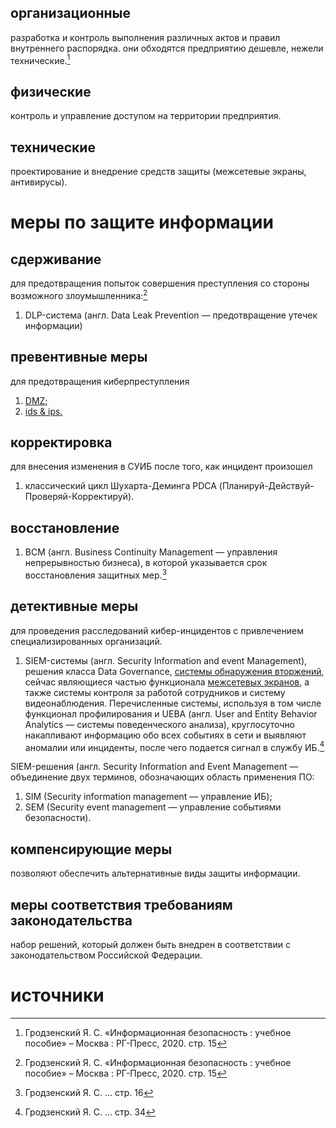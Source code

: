 ## организационные
разработка и контроль выполнения различных актов и правил внутреннего распорядка. они обходятся предприятию дешевле, нежели технические.[^1]
## физические
контроль и управление доступом на территории предприятия.
## технические
проектирование и внедрение средств защиты (межсетевые экраны, антивирусы).
# меры по защите информации
## сдерживание
для предотвращения попыток совершения преступления со стороны возможного злоумышленника:[^1]
1. DLP-система (англ. Data Leak Prevention — предотвращение утечек информации) 
## превентивные меры
для предотвращения киберпреступления
1. [DMZ;](firewall.md)
2. [ids & ips.](ids-ips.md)
## корректировка
для внесения изменения в СУИБ после того, как инцидент произошел
1. классический цикл Шухарта-Деминга PDCA (Планируй-Действуй-Проверяй-Корректируй).
## восстановление
1. BCM (англ. Business Continuity Management — управления непрерывностью бизнеса), в которой указывается срок восстановления защитных мер.[^2]
## детективные меры
для проведения расследований кибер-инцидентов с привлечением специализированных организаций.
1. SIEM-системы (англ. Security Information and event Management), решения класса Data Governance, [системы обнаружения вторжений](ids-ips.md), сейчас являющиеся частью функционала [межсетевых экранов](firewall.md), а также системы контроля за работой сотрудников и систему видеонаблюдения. Перечисленные системы, используя в том числе функционал профилирования и UEBA (англ. User and Entity Behavior Analytics — системы поведенческого анализа), круглосуточно накапливают информацию обо всех событиях в сети и выявляют аномалии или инциденты, после чего подается сигнал в службу ИБ.[^3]

SIEM-решения (англ. Security Information and Event Management — объединение двух терминов, обозначающих область применения ПО: 
1. SIM (Security information management — управление ИБ);
2. SEM (Security event management — управление событиями безопасности).
## компенсирующие меры
позволяют обеспечить альтернативные виды защиты информации.
## меры соответствия требованиям законодательства
набор решений, который должен быть внедрен в соответствии с законодательством Российской Федерации.
# источники
[^1]: Гродзенский Я. С. «Информационная безопасность : учебное пособие» – Москва : РГ-Пресс, 2020. стр. 15
[^2]: Гродзенский Я. С. … стр. 16
[^3]: Гродзенский Я. С. … стр. 34